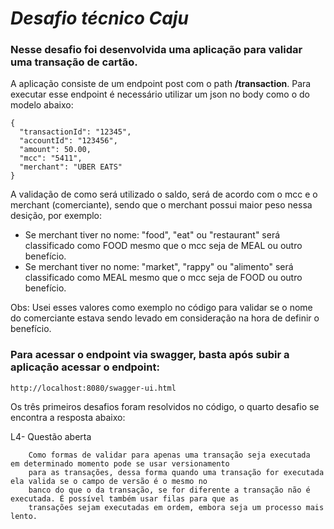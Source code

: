 # *_Desafio técnico Caju_*

### Nesse desafio foi desenvolvida uma aplicação para validar uma transação de cartão.

A aplicação consiste de um endpoint post com o path __/transaction__. Para executar esse endpoint é necessário utilizar 
um json no body como o do modelo abaixo:

```
{
  "transactionId": "12345",
  "accountId": "123456",
  "amount": 50.00,
  "mcc": "5411",
  "merchant": "UBER EATS"
}

```

A validação de como será utilizado o saldo, será de acordo com o mcc e o merchant (comerciante), sendo que o merchant
possui maior peso nessa desição, por exemplo:

- Se merchant tiver no nome: "food", "eat" ou "restaurant" será classificado como FOOD mesmo que o mcc seja de MEAL ou
outro benefício.
- Se merchant tiver no nome: "market", "rappy" ou "alimento" será classificado como MEAL mesmo que o mcc seja de FOOD ou
  outro benefício.

Obs: Usei esses valores como exemplo no código para validar se o nome do comerciante estava sendo levado em consideração 
na hora de definir o benefício.

### Para acessar o endpoint via swagger, basta após subir a aplicação acessar o endpoint: 
`http://localhost:8080/swagger-ui.html`

Os três primeiros desafios foram resolvidos no código, o quarto desafio se encontra a resposta abaixo:

L4- Questão aberta
```
    Como formas de validar para apenas uma transação seja executada  em determinado momento pode se usar versionamento 
    para as transações, dessa forma quando uma transação for executada ela valida se o campo de versão é o mesmo no 
    banco do que o da transação, se for diferente a transação não é executada. É possível também usar filas para que as
    transações sejam executadas em ordem, embora seja um processo mais lento.
```